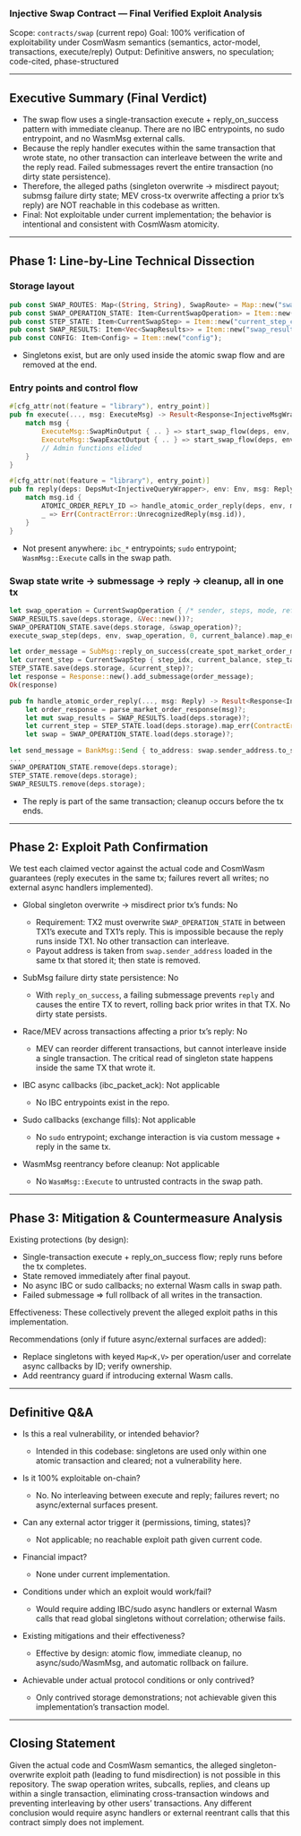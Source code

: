 ### Injective Swap Contract — Final Verified Exploit Analysis

Scope: `contracts/swap` (current repo)
Goal: 100% verification of exploitability under CosmWasm semantics (semantics, actor-model, transactions, execute/reply)
Output: Definitive answers, no speculation; code-cited, phase-structured

---

## Executive Summary (Final Verdict)

- The swap flow uses a single-transaction execute + reply_on_success pattern with immediate cleanup. There are no IBC entrypoints, no sudo entrypoint, and no WasmMsg external calls.
- Because the reply handler executes within the same transaction that wrote state, no other transaction can interleave between the write and the reply read. Failed submessages revert the entire transaction (no dirty state persistence).
- Therefore, the alleged paths (singleton overwrite → misdirect payout; submsg failure dirty state; MEV cross-tx overwrite affecting a prior tx’s reply) are NOT reachable in this codebase as written.
- Final: Not exploitable under current implementation; the behavior is intentional and consistent with CosmWasm atomicity.

---

## Phase 1: Line-by-Line Technical Dissection

### Storage layout
```startLine:6:endLine:12:/workspace/contracts/swap/src/state.rs
pub const SWAP_ROUTES: Map<(String, String), SwapRoute> = Map::new("swap_routes");
pub const SWAP_OPERATION_STATE: Item<CurrentSwapOperation> = Item::new("current_swap_cache");
pub const STEP_STATE: Item<CurrentSwapStep> = Item::new("current_step_cache");
pub const SWAP_RESULTS: Item<Vec<SwapResults>> = Item::new("swap_results");
pub const CONFIG: Item<Config> = Item::new("config");
```
- Singletons exist, but are only used inside the atomic swap flow and are removed at the end.

### Entry points and control flow
```startLine:34:endLine:66:/workspace/contracts/swap/src/contract.rs
#[cfg_attr(not(feature = "library"), entry_point)]
pub fn execute(..., msg: ExecuteMsg) -> Result<Response<InjectiveMsgWrapper>, ContractError> {
    match msg {
        ExecuteMsg::SwapMinOutput { .. } => start_swap_flow(deps, env, info, target_denom, SwapQuantityMode::MinOutputQuantity(min_output_quantity)),
        ExecuteMsg::SwapExactOutput { .. } => start_swap_flow(deps, env, info, target_denom, SwapQuantityMode::ExactOutputQuantity(target_output_quantity)),
        // Admin functions elided
    }
}
```
```startLine:68:endLine:74:/workspace/contracts/swap/src/contract.rs
#[cfg_attr(not(feature = "library"), entry_point)]
pub fn reply(deps: DepsMut<InjectiveQueryWrapper>, env: Env, msg: Reply) -> Result<Response<InjectiveMsgWrapper>, ContractError> {
    match msg.id {
        ATOMIC_ORDER_REPLY_ID => handle_atomic_order_reply(deps, env, msg),
        _ => Err(ContractError::UnrecognizedReply(msg.id)),
    }
}
```
- Not present anywhere: `ibc_*` entrypoints; `sudo` entrypoint; `WasmMsg::Execute` calls in the swap path.

### Swap state write → submessage → reply → cleanup, all in one tx
```startLine:91:endLine:105:/workspace/contracts/swap/src/swap.rs
let swap_operation = CurrentSwapOperation { /* sender, steps, mode, refund, input */ };
SWAP_RESULTS.save(deps.storage, &Vec::new())?;
SWAP_OPERATION_STATE.save(deps.storage, &swap_operation)?;
execute_swap_step(deps, env, swap_operation, 0, current_balance).map_err(ContractError::Std)
```
```startLine:144:endLine:156:/workspace/contracts/swap/src/swap.rs
let order_message = SubMsg::reply_on_success(create_spot_market_order_msg(contract.to_owned(), order), ATOMIC_ORDER_REPLY_ID);
let current_step = CurrentSwapStep { step_idx, current_balance, step_target_denom: estimation.result_denom, is_buy: estimation.is_buy_order };
STEP_STATE.save(deps.storage, &current_step)?;
let response = Response::new().add_submessage(order_message);
Ok(response)
```
```startLine:158:endLine:176:/workspace/contracts/swap/src/swap.rs
pub fn handle_atomic_order_reply(..., msg: Reply) -> Result<Response<InjectiveMsgWrapper>, ContractError> {
    let order_response = parse_market_order_response(msg)?;
    let mut swap_results = SWAP_RESULTS.load(deps.storage)?;
    let current_step = STEP_STATE.load(deps.storage).map_err(ContractError::Std)?;
    let swap = SWAP_OPERATION_STATE.load(deps.storage)?;
```
```startLine:227:endLine:245:/workspace/contracts/swap/src/swap.rs
let send_message = BankMsg::Send { to_address: swap.sender_address.to_string(), amount: vec![new_balance.clone().into()] };
...
SWAP_OPERATION_STATE.remove(deps.storage);
STEP_STATE.remove(deps.storage);
SWAP_RESULTS.remove(deps.storage);
```
- The reply is part of the same transaction; cleanup occurs before the tx ends.

---

## Phase 2: Exploit Path Confirmation

We test each claimed vector against the actual code and CosmWasm guarantees (reply executes in the same tx; failures revert all writes; no external async handlers implemented).

- Global singleton overwrite → misdirect prior tx’s funds: No
  - Requirement: TX2 must overwrite `SWAP_OPERATION_STATE` in between TX1’s execute and TX1’s reply. This is impossible because the reply runs inside TX1. No other transaction can interleave.
  - Payout address is taken from `swap.sender_address` loaded in the same tx that stored it; then state is removed.

- SubMsg failure dirty state persistence: No
  - With `reply_on_success`, a failing submessage prevents `reply` and causes the entire TX to revert, rolling back prior writes in that TX. No dirty state persists.

- Race/MEV across transactions affecting a prior tx’s reply: No
  - MEV can reorder different transactions, but cannot interleave inside a single transaction. The critical read of singleton state happens inside the same TX that wrote it.

- IBC async callbacks (ibc_packet_ack): Not applicable
  - No IBC entrypoints exist in the repo.

- Sudo callbacks (exchange fills): Not applicable
  - No `sudo` entrypoint; exchange interaction is via custom message + reply in the same tx.

- WasmMsg reentrancy before cleanup: Not applicable
  - No `WasmMsg::Execute` to untrusted contracts in the swap path.

---

## Phase 3: Mitigation & Countermeasure Analysis

Existing protections (by design):
- Single-transaction execute + reply_on_success flow; reply runs before the tx completes.
- State removed immediately after final payout.
- No async IBC or sudo callbacks; no external Wasm calls in swap path.
- Failed submessage ⇒ full rollback of all writes in the transaction.

Effectiveness: These collectively prevent the alleged exploit paths in this implementation.

Recommendations (only if future async/external surfaces are added):
- Replace singletons with keyed `Map<K,V>` per operation/user and correlate async callbacks by ID; verify ownership.
- Add reentrancy guard if introducing external Wasm calls.

---

## Definitive Q&A

- Is this a real vulnerability, or intended behavior?
  - Intended in this codebase: singletons are used only within one atomic transaction and cleared; not a vulnerability here.

- Is it 100% exploitable on-chain?
  - No. No interleaving between execute and reply; failures revert; no async/external surfaces present.

- Can any external actor trigger it (permissions, timing, states)?
  - Not applicable; no reachable exploit path given current code.

- Financial impact?
  - None under current implementation.

- Conditions under which an exploit would work/fail?
  - Would require adding IBC/sudo async handlers or external Wasm calls that read global singletons without correlation; otherwise fails.

- Existing mitigations and their effectiveness?
  - Effective by design: atomic flow, immediate cleanup, no async/sudo/WasmMsg, and automatic rollback on failure.

- Achievable under actual protocol conditions or only contrived?
  - Only contrived storage demonstrations; not achievable given this implementation’s transaction model.

---

## Closing Statement

Given the actual code and CosmWasm semantics, the alleged singleton-overwrite exploit path (leading to fund misdirection) is not possible in this repository. The swap operation writes, subcalls, replies, and cleans up within a single transaction, eliminating cross-transaction windows and preventing interleaving by other users’ transactions. Any different conclusion would require async handlers or external reentrant calls that this contract simply does not implement.
